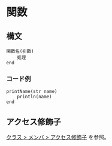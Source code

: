 # 関数

## 構文

```
関数名(引数)
    処理
end
```

### コード例

```
printName(str name)
    println(name)
end
```

## アクセス修飾子

[クラス > メンバ > アクセス修飾子](./class.md) を参照。
